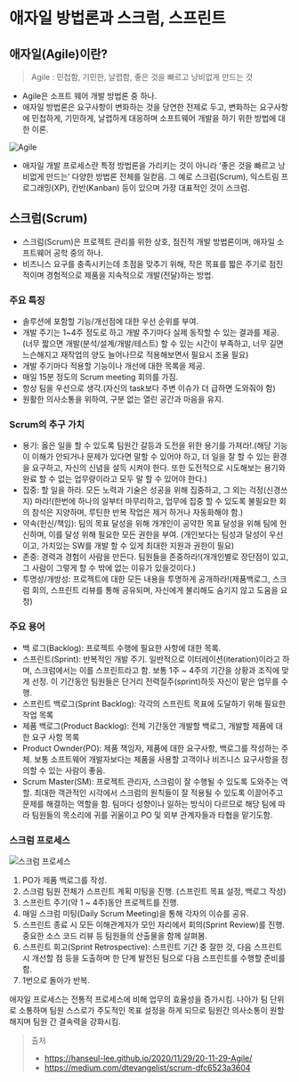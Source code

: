 # 애자일 방법론과 스크럼, 스프린트

## 애자일(Agile)이란?

> Agile : 민첩함, 기민한, 날렵함, 좋은 것을 빠르고 낭비없게 만드는 것

- Agile은 소프트 웨어 개발 방법론 중 하나.
- 애자일 방법론은 요구사항이 변화하는 것을 당연한 전제로 두고, 변화하는 요구사항에 민첩하게, 기민하게, 날렵하게 대응하며 소프트웨어 개발을 하기 위한 방법에 대한 이론.

![Agile](https://hanseul-lee.github.io/2020/11/29/20-11-29-Agile/02.png)

- 애자일 개발 프로세스란 특정 방법론을 가리키는 것이 아니라 ‘좋은 것을 빠르고 낭비없게 만드는’ 다양한 방법론 전체를 일컫음. 그 예로 스크럼(Scrum), 익스트림 프로그래밍(XP), 칸반(Kanban) 등이 있으며 가장 대표적인 것이 스크럼.

## 스크럼(Scrum)

- 스크럼(Scrum)은 프로젝트 관리를 위한 상호, 점진적 개발 방법론이며, 애자일 소프트웨어 공학 중의 하나.
- 비즈니스 요구를 충족시키는데 초점을 맞추기 위해, 작은 목표를 짧은 주기로 점진적이며 경험적으로 제품을 지속적으로 개발(전달)하는 방법.

### 주요 특징

- 솔루션에 포함할 기능/개선점에 대한 우선 순위를 부여.
- 개발 주기는 1~4주 정도로 하고 개발 주기마다 실제 동작할 수 있는 결과를 제공. (너무 짧으면 개발(분석/설계/개발/테스트) 할 수 있는 시간이 부족하고, 너무 길면 느슨해지고 재작업의 양도 늘어나므로 적용해보면서 필요시 조율 필요)
- 개발 주기마다 적용할 기능이나 개선에 대한 목록을 제공.
- 매일 15분 정도의 Scrum meeting 회의를 가짐.
- 항상 팀을 우선으로 생각.(자신의 task보다 주변 이슈가 더 급하면 도와줘야 함)
- 원활한 의사소통을 위하여, 구분 없는 열린 공간과 마음을 유지.

### Scrum의 추구 가치

- 용기: 옳은 일을 할 수 있도록 팀원간 갈등과 도전을 위한 용기를 가져라!.(해당 기능이 이해가 안되거나 문제가 있다면 말할 수 있어야 하고, 더 일을 잘 할 수 있는 환경을 요구하고, 자신의 신념을 설득 시켜야 한다. 또한 도전적으로 시도해보는 용기와 완료 할 수 없는 업무량이라고 모두 말 할 수 있어야 한다.)
- 집중: 할 일을 하라. 모든 노력과 기술은 성공을 위해 집중하고, 그 외는 걱정(신경쓰지) 마라!(한번에 하나의 일부터 마무리하고, 업무에 집중 할 수 있도록 불필요한 회의 참석은 지양하며, 루틴한 반복 작업은 제거 하거나 자동화해야 함.)
- 약속(헌신/책임): 팀의 목표 달성을 위해 개개인이 공약한 목표 달성을 위해 팀에 헌신하며, 이를 달성 위해 필요한 모든 권한을 부여.
  (개인보다는 팀성과 달성이 우선이고, 가치있는 SW를 개발 할 수 있게 최대한 지원과 권한이 필요)
- 존중: 경력과 경험이 사람을 만든다. 팀원들을 존중하라!(개개인별로 장단점이 있고, 그 사람이 그렇게 할 수 밖에 없는 이유가 있을것이다.)
- 투명성/개방성: 프로젝트에 대한 모든 내용을 투명하게 공개하라!(제품백로그, 스크럼 회의, 스프린트 리뷰를 통해 공유되며, 자신에게 불리해도 숨기지 않고 도움을 요청)

### 주요 용어

- 백 로그(Backlog): 프로젝트 수행에 필요한 사항에 대한 목록.
- 스프린트(Sprint): 반복적인 개발 주기. 일반적으로 이터레이션(iteration)이라고 하며, 스크럼에서는 이를 스프린트라고 함. 보통 1주 ~ 4주의 기간을 상황과 조직에 맞게 선정. 이 기간동안 팀원들은 단거리 전력질주(sprint)하듯 자신이 맡은 업무를 수행.
- 스프린트 백로그(Sprint Backlog): 각각의 스프린트 목표에 도달하기 위해 필요한 작업 목록
- 제품 백로그(Product Backlog): 전체 기간동안 개발할 백로그, 개발할 제품에 대한 요구 사항 목록
- Product Ownder(PO): 제품 책임자, 제품에 대한 요구사항, 백로그를 작성하는 주체. 보통 소프트웨어 개발자보다는 제품을 사용할 고객이나 비즈니스 요구사항을 정의할 수 있는 사람이 좋음.
- Scrum Master(SM): 프로젝트 관리자, 스크럼이 잘 수행될 수 있도록 도와주는 역할. 최대한 객관적인 시각에서 스크럼의 원칙들이 잘 적용될 수 있도록 이끌어주고 문제를 해결하는 역할을 함. 팀마다 성향이나 일하는 방식이 다르므로 해당 팀에 따라 팀원들의 목소리에 귀를 귀울이고 PO 및 외부 관계자들과 타협을 맡기도함.

### 스크럼 프로세스

![스크럼 프로세스](https://hanseul-lee.github.io/2020/11/29/20-11-29-Agile/03.jpg)

1. PO가 제품 백로그를 작성.
2. 스크럼 팀원 전체가 스프린트 계획 미팅을 진행. (스프린트 목표 설정, 백로그 작성)
3. 스프린트 주기(약 1 ~ 4주)동안 프로젝트를 진행.
4. 매일 스크럼 미팅(Daily Scrum Meeting)을 통해 각자의 이슈를 공유.
5. 스프린트 종료 시 모든 이해관계자가 모인 자리에서 회의(Sprint Review)를 진행. 중요한 소스 코드 리뷰 등 팀원들의 산출물을 함께 살펴봄.
6. 스프린트 회고(Sprint Retrospective): 스프린트 기간 중 잘한 것, 다음 스프린트 시 개선할 점 등을 도출하며 한 단계 발전된 팀으로 다음 스프린트를 수행할 준비를 함.
7. 1번으로 돌아가 반복.

애자일 프로세스는 전통적 프로세스에 비해 업무의 효율성을 증가시킴. 나아가 팀 단위로 소통하며 팀원 스스로가 주도적인 목표 설정을 하게 되므로 팀원간 의사소통이 원할해지며 팀원 간 결속력을 강화시킴.

> 출처
>
> - https://hanseul-lee.github.io/2020/11/29/20-11-29-Agile/
> - https://medium.com/dtevangelist/scrum-dfc6523a3604
